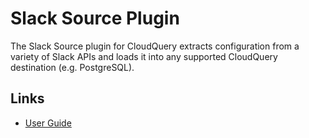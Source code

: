 # Slack Source Plugin

The Slack Source plugin for CloudQuery extracts configuration from a variety of Slack APIs and loads it into any supported CloudQuery destination (e.g. PostgreSQL).

## Links

- [User Guide](https://docs.cloudquery.io/docs/plugins/sources/slack/overview)
